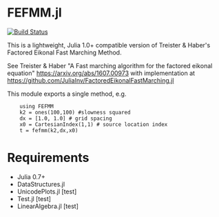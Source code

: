 FEFMM.jl
=================

[![Build Status](https://travis-ci.com/jbmuir/FEFMM.jl.svg?branch=master)](https://travis-ci.com/jbmuir/FEFMM.jl)

This is a lightweight, Julia 1.0+ compatible version of Treister & Haber's Factored Eikonal Fast Marching Method. 

See Treister & Haber "A Fast marching algorithm for the factored eikonal equation" https://arxiv.org/abs/1607.00973 with implementation at https://github.com/JuliaInv/FactoredEikonalFastMarching.jl

This module exports a single method, e.g.

```
    using FEFMM
    k2 = ones(100,100) #slowness squared
    dx = [1.0, 1.0] # grid spacing
    x0 = CartesianIndex(1,1) # source location index
    t = fefmm(k2,dx,x0)
```
# Requirements
 - Julia 0.7+
 - DataStructures.jl
 - UnicodePlots.jl [test]
 - Test.jl [test]
 - LinearAlgebra.jl [test]
